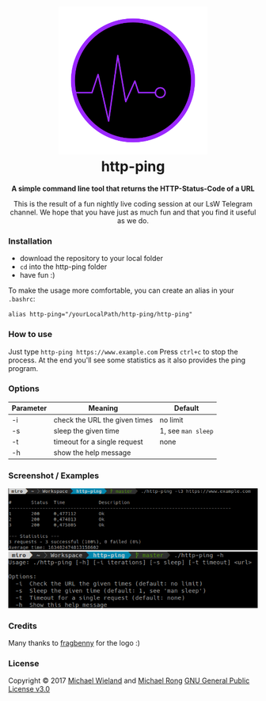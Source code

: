 <h1 align="center">
    <br>
    <img src="assets/images/logo_300x300.png" alt="http-ping logo">
    <br>
    http-ping
</h1>

<p align="center">
<b>A simple command line tool that returns the HTTP-Status-Code of a URL</b></p>

<p align="center">
This is the result of a fun nightly live coding session at our LsW Telegram channel. We hope that you have just as much fun and that you find it useful as we do. 
</p>


### Installation
* download the repository to your local folder
* ```cd``` into the http-ping folder
* have fun :)

To make the usage more comfortable, you can create an alias in your ```.bashrc```:
```
alias http-ping="/yourLocalPath/http-ping/http-ping"
```

### How to use
Just type ```http-ping https://www.example.com```
    Press ```ctrl+c``` to stop the process. 
    At the end you'll see some statistics as it also provides the ping program.

### Options
Parameter | Meaning | Default
--------- | ------- | -------
-i | check the URL the given times | no limit
-s | sleep the given time | 1, see ```man sleep```
-t | timeout for a single request | none
-h | show the help message

### Screenshot / Examples
![screenshot1](assets/images/screenshot_ping.png)
![screenshot1](assets/images/screenshot_help.png)

### Credits
Many thanks to [fragbenny](https://fragbenny.de/) for the logo :) 

### License
Copyright © 2017 [Michael Wieland](https://github.com/Programie) and [Michael Rong](https://github.com/mrong)
    [GNU General Public License v3.0](LICENCE)